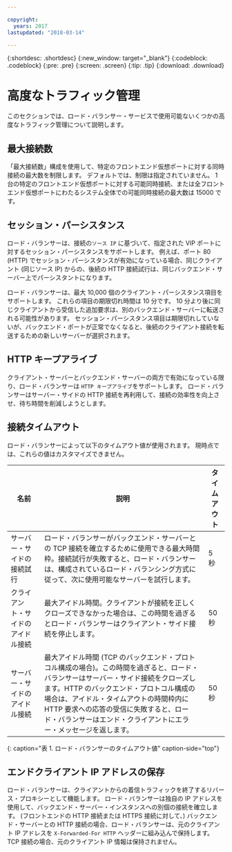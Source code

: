```yaml
---

copyright:
  years: 2017
lastupdated: "2018-03-14"

---
```


{:shortdesc: .shortdesc}
{:new_window: target="_blank"}
{:codeblock: .codeblock}
{:pre: .pre}
{:screen: .screen}
{:tip: .tip}
{:download: .download}

# 高度なトラフィック管理
このセクションでは、ロード・バランサー・サービスで使用可能ないくつかの高度なトラフィック管理について説明します。

## 最大接続数

「最大接続数」構成を使用して、特定のフロントエンド仮想ポートに対する同時接続の最大数を制限します。 デフォルトでは、制限は指定されていません。 1 台の特定のフロントエンド仮想ポートに対する可能同時接続、または全フロントエンド仮想ポートにわたるシステム全体での可能同時接続の最大数は 15000 です。  

## セッション・パーシスタンス

ロード・バランサーは、接続の`ソース IP` に基づいて、指定された VIP ポートに対するセッション・パーシスタンスをサポートします。 例えば、ポート 80 (HTTP) でセッション・パーシスタンスが有効になっている場合、同じクライアント (同じソース IP) からの、後続の HTTP 接続試行は、同じバックエンド・サーバー上でパーシスタントになります。 

ロード・バランサーは、最大 10,000 個のクライアント・パーシスタンス項目をサポートします。 これらの項目の期限切れ時間は 10 分です。 10 分より後に同じクライアントから受信した追加要求は、別のバックエンド・サーバーに転送される可能性があります。 セッション・パーシスタンス項目は期限切れしていないが、バックエンド・ポートが正常でなくなると、後続のクライアント接続を転送するための新しいサーバーが選択されます。  

## HTTP キープアライブ
クライアント・サーバーとバックエンド・サーバーの両方で有効になっている限り、ロード・バランサーは `HTTP キープアライブ`をサポートします。 ロード・バランサーはサーバー・サイドの HTTP 接続を再利用して、接続の効率性を向上させ、待ち時間を削減しようとします。

## 接続タイムアウト
ロード・バランサーによって以下のタイムアウト値が使用されます。 現時点では、これらの値はカスタマイズできません。

| 名前 | 説明 | タイムアウト |                                                                                              
| ------------------------------------------ | --------------------------------------------------- | ------------------- |
| サーバー・サイドの接続試行    | ロード・バランサーがバックエンド・サーバーとの TCP 接続を確立するために使用できる最大時間枠。接続試行が失敗すると、ロード・バランサーは、構成されているロード・バランシング方式に従って、次に使用可能なサーバーを試行します。 | 5 秒   |
| クライアント・サイドのアイドル接続  | 最大アイドル時間。クライアントが接続を正しくクローズできなかった場合は、この時間を過ぎるとロード・バランサーはクライアント・サイド接続を停止します。| 50 秒  |
| サーバー・サイドのアイドル接続 | 最大アイドル時間 (TCP のバックエンド・プロトコル構成の場合)。この時間を過ぎると、ロード・バランサーはサーバー・サイド接続をクローズします。HTTP のバックエンド・プロトコル構成の場合は、アイドル・タイムアウトの時間枠内に HTTP 要求への応答の受信に失敗すると、ロード・バランサーはエンド・クライアントにエラー・メッセージを返します。                                | 50 秒  |
{: caption="表 1. ロード・バランサーのタイムアウト値" caption-side="top"} 

## エンドクライアント IP アドレスの保存 

ロード・バランサーは、クライアントからの着信トラフィックを終了するリバース・プロキシーとして機能します。 ロード・バランサーは独自の IP アドレスを使用して、バックエンド・サーバー・インスタンスへの別個の接続を確立します。 (フロントエンドの HTTP 接続または HTTPS 接続に対して、) バックエンド・サーバーとの HTTP 接続の場合、ロード・バランサーは、元のクライアント IP アドレスを `X-Forwarded-For HTTP` ヘッダーに組み込んで保持します。 TCP 接続の場合、元のクライアント IP 情報は保持されません。
